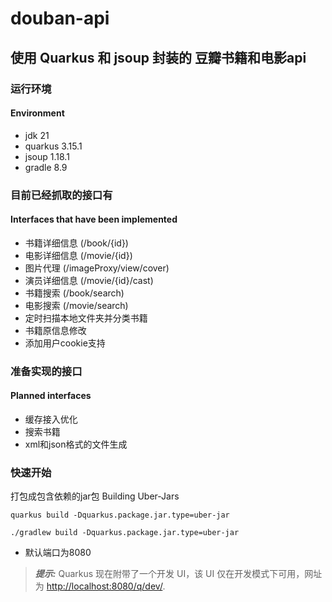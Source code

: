 # douban-api



## 使用 Quarkus 和 jsoup 封装的 豆瓣书籍和电影api


### 运行环境
#### Environment
- jdk 21
- quarkus 3.15.1
- jsoup 1.18.1
- gradle 8.9

### 目前已经抓取的接口有
#### Interfaces that have been implemented

- 书籍详细信息 (/book/{id})
- 电影详细信息 (/movie/{id})
- 图片代理 (/imageProxy/view/cover)
- 演员详细信息 (/movie/{id}/cast)
- 书籍搜索 (/book/search)
- 电影搜索 (/movie/search)
- 定时扫描本地文件夹并分类书籍
- 书籍原信息修改
- 添加用户cookie支持

### 准备实现的接口
#### Planned interfaces

- 缓存接入优化
- 搜索书籍
- xml和json格式的文件生成


### 快速开始

打包成包含依赖的jar包
Building Uber-Jars
```shell
quarkus build -Dquarkus.package.jar.type=uber-jar
```
```shell
./gradlew build -Dquarkus.package.jar.type=uber-jar
```

- 默认端口为8080


> **_提示:_**  Quarkus 现在附带了一个开发 UI，该 UI 仅在开发模式下可用，网址为 <http://localhost:8080/q/dev/>.
